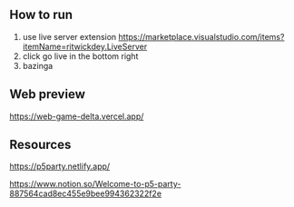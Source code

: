 
## How to run
1. use live server extension https://marketplace.visualstudio.com/items?itemName=ritwickdey.LiveServer
2. click go live in the bottom right
3. bazinga

## Web preview
https://web-game-delta.vercel.app/

## Resources

https://p5party.netlify.app/

https://www.notion.so/Welcome-to-p5-party-887564cad8ec455e9bee994362322f2e
